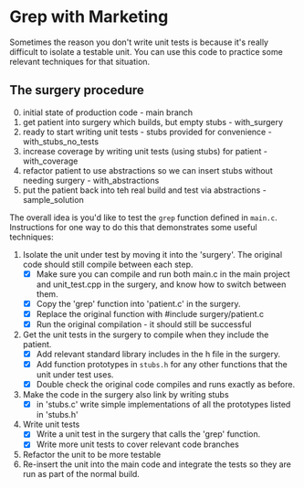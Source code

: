 Grep with Marketing
===================

Sometimes the reason you don't write unit tests is because it's really difficult to isolate a testable unit. 
You can use this code to practice some relevant techniques for that situation.

The surgery procedure
---------------------
0. initial state of production code - main branch
1. get patient into surgery which builds, but empty stubs - with_surgery
2. ready to start writing unit tests - stubs provided for convenience - with_stubs_no_tests
2. increase coverage by writing unit tests (using stubs) for patient - with_coverage
3. refactor patient to use abstractions so we can insert stubs without needing surgery - with_abstractions
4. put the patient back into teh real build and test via abstractions - sample_solution


The overall idea is you'd like to test the `grep` function defined in `main.c`. 
Instructions for one way to do this that demonstrates some useful techniques:

1. Isolate the unit under test by moving it into the 'surgery'. The original code should still compile between each step.
    - [x] Make sure you can compile and run both main.c in the main project and unit_test.cpp in the surgery, and know how to switch between them.
    - [x] Copy the 'grep' function into 'patient.c' in the surgery.
    - [x] Replace the original function with #include surgery/patient.c
    - [x] Run the original compilation - it should still be successful
    
2. Get the unit tests in the surgery to compile when they include the patient.
    - [x] Add relevant standard library includes in the h file in the surgery.
    - [x] Add function prototypes in `stubs.h` for any other functions that the unit under test uses.
    - [x] Double check the original code compiles and runs exactly as before.  

3. Make the code in the surgery also link by writing stubs
    - [x] in 'stubs.c' write simple implementations of all the prototypes listed in 'stubs.h'
   
4. Write unit tests
    - [x] Write a unit test in the surgery that calls the 'grep' function. 
    - [x] Write more unit tests to cover relevant code branches
   
5. Refactor the unit to be more testable
6. Re-insert the unit into the main code and integrate the tests so they are run as part of the normal build.
